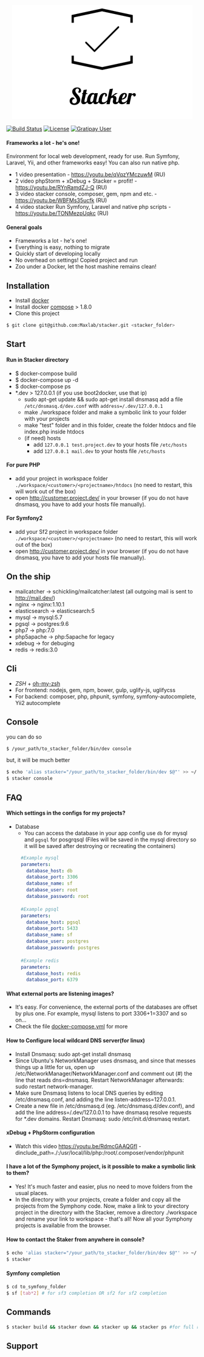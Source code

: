 <!--
  Title: Stacker - Environment for local web development, ready for use. Run Symfony, Laravel, Yii, and other frameworks easy! You can also run native php.
  Description: Quickly start of developing locally with Nginx, PHP7, Mysql, Pgsql, Mailcatcher and Redis.
               No e-mail is send externally, everything is catched by mailcatcher.
  Author: maxlab
  Badge genrator: https://poser.pugx.org/
  -->
<p align="center">
<img alt="Frameworks a lot - he's one!" src="/logo.png">
</p>

[![Build Status](https://travis-ci.org/Maxlab/stacker.svg?branch=master)](https://travis-ci.org/Maxlab/stacker)
[![License](https://poser.pugx.org/maxlab/stacker/license)](https://packagist.org/packages/maxlab/stacker)
[![Gratipay User](https://img.shields.io/gratipay/user/maxlab.svg)]()

#### Frameworks a lot - he's one!
Environment for local web development, ready for use. Run Symfony, Laravel, Yii, and other frameworks easy! You can also run native php.

- 1 video presentation - https://youtu.be/qVqzYMczuwM (RU)
- 2 video phpStorm + xDebug + Stacker = profit! - https://youtu.be/RYnRamdZJ-Q (RU)
- 3 video stacker console, composer, gem, npm and etc. - https://youtu.be/WBFMs35ucfk (RU)
- 4 video stacker Run Symfony, Laravel and native php scripts - https://youtu.be/TONMezpUqkc (RU)

#### General goals
- Frameworks a lot - he's one!
- Everything is easy, nothing to migrate
- Quickly start of developing locally
- No overhead on settings! Сopied project and run
- Zoo under a Docker, let the host mashine remains clean!


## Installation
- Install [docker](https://docs.docker.com/)
- Install docker [compose](https://docs.docker.com/compose/install/) > 1.8.0
- Clone this project 
```sh 
$ git clone git@github.com:Maxlab/stacker.git <stacker_folder>
```

## Start

#### Run in Stacker directory 
- $ docker-compose build
- $ docker-compose up -d
- $ docker-compose ps
- \*.dev > 127.0.0.1 (if you use boot2docker, use that ip)
    - sudo apt-get update && sudo apt-get install dnsmasq
      add a file `/etc/dnsmasq.d/dev.conf` with `address=/.dev/127.0.0.1`
    - make ./workspace folder and make a symbolic link to your folder with your projects
    - make "test" folder and in this folder, create the folder htdocs and file index.php inside htdocs 
    - (if need) hosts
        - add `127.0.0.1 test.project.dev` to your hosts file `/etc/hosts`
        - add `127.0.0.1 mail.dev` to your hosts file `/etc/hosts`

#### For pure PHP
- add your project in workspace folder `./workspace/<customer>/<projectname>/htdocs` (no need to restart, this will work out of the box)
- open http://customer.project.dev/ in your browser (if you do not have dnsmasq, you have to add your hosts file manually).

#### For Symfony2
- add your Sf2 project in workspace folder `./workspace/<customer>/<projectname>` (no need to restart, this will work out of the box)
- open http://customer.project.dev/ in your browser (if you do not have dnsmasq, you have to add your hosts file manually).


## On the ship
- mailcatcher   -> schickling/mailcatcher:latest (all outgoing mail is sent to http://mail.dev/)
- nginx         -> nginx:1.10.1
- elasticsearch -> elasticsearch:5
- mysql         -> mysql:5.7
- pgsql         -> postgres:9.6   
- php7          -> php:7.0
- php5apache    -> php:5apache for legacy
- xdebug        -> for debuging
- redis         -> redis:3.0

## Cli
- *ZSH* + [oh-my-zsh](http://ohmyz.sh/)
- For frontend: nodejs, gem, npm, bower, gulp, uglify-js, uglifycss 
- For backend: composer, php, phpunit, symfony, symfony-autocomplete, Yii2 autocomplete

## Console
you can do so
```sh 
$ /your_path/to_stacker_folder/bin/dev console
```
but, it will be much better
```sh
$ echo 'alias stacker="/your_path/to_stacker_folder/bin/dev $@"' >> ~/.bashrc OR ~/.zshrc
$ stacker console
```

## FAQ

#### Which settings in the configs for my projects?
- Database
    - You can access the database in your app config use `db` for mysql and `pgsql` for posgrqsql
        (Files will be saved in the mysql directory so it will be saved after destroying or recreating the containers)
    ```yaml
      #Example mysql
      parameters:
        database_host: db
        database_port: 3306
        database_name: sf
        database_user: root
        database_password: root
    
      #Example pgsql
      parameters:
        database_host: pgsql
        database_port: 5433
        database_name: sf
        database_user: postgres
        database_password: postgres
      
      #Example redis
      parameters:
        database_host: redis
        database_port: 6379
    ```

#### What external ports are listening images?
- It's easy. For convenience, the external ports of the databases are offset by plus one. 
    For example, mysql listens to port 3306+1=3307 and so on...
- Check the file [docker-compose.yml](/docker-compose.yml) for more 

#### How to Configure local wildcard DNS server(for linux)
- Install Dnsmasq: sudo apt-get install dnsmasq
- Since Ubuntu's NetworkManager uses dnsmasq, and since that messes things up a little for us, open up /etc/NetworkManager/NetworkManager.conf and comment out (#) the line that reads dns=dnsmasq. Restart NetworkManager afterwards: sudo restart network-manager.
- Make sure Dnsmasq listens to local DNS queries by editing /etc/dnsmasq.conf, and adding the line listen-address=127.0.0.1.
- Create a new file in /etc/dnsmasq.d (eg. /etc/dnsmasq.d/dev.conf), and add the line address=/.dev/127.0.0.1 to have dnsmasq resolve requests for *.dev domains. Restart Dnsmasq: sudo /etc/init.d/dnsmasq restart.

#### xDebug + PhpStorm configuration
- Watch this video https://youtu.be/RdmcGAAQGfI
-dinclude_path=./:/usr/local/lib/php:/root/.composer/vendor/phpunit   

#### I have a lot of the Symphony project, is it possible to make a symbolic link to them? 
- Yes! It's much faster and easier, plus no need to move folders from the usual places.
- In the directory with your projects, create a folder and copy all the projects from the Symphony code. 
Now, make a link to your directory project in the directory with the Stacker, 
remove a directory ./workspace and rename your link to workspace - that's all! 
Now all your Symphony projects is available from the browser.

#### How to contact the Staker from anywhere in console?
```sh
$ echo 'alias stacker="/your_path/to_stacker_folder/bin/dev $@"' >> ~/.bashrc # OR ~/.zshrc
$ stacker
```

#### Symfony completion
```sh
$ cd to_symfony_folder
$ sf [tab*2] # for sf3 completion OR sf2 for sf2 completion
```

    
## Commands
```sh
$ stacker build && stacker down && stacker up && stacker ps #for full rebuild
```

## Support
<p>
<script data-gratipay-username="Maxlab" src="https//grtp.co/v2.js" async></script>
</p>



